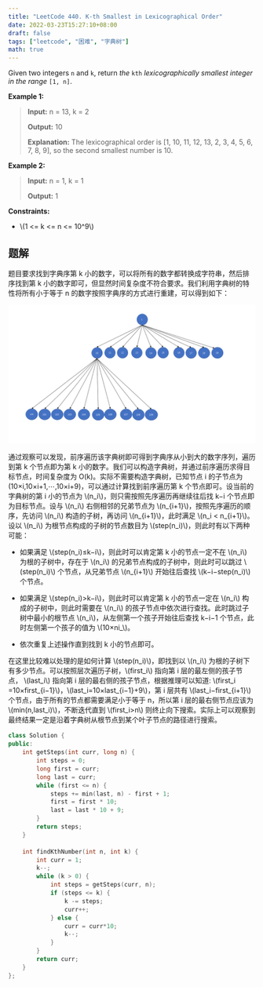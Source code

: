 ```yaml
---
title: "LeetCode 440. K-th Smallest in Lexicographical Order"
date: 2022-03-23T15:27:10+08:00
draft: false
tags: ["leetcode", "困难", "字典树"]
math: true
---
```


Given two integers `n` and `k`, return *the* `kth` *lexicographically smallest integer in the range* `[1, n]`.

<!--more-->

**Example 1:**

> **Input:** n = 13, k = 2
>
> **Output:** 10
>
> **Explanation:** The lexicographical order is [1, 10, 11, 12, 13, 2, 3, 4, 5, 6, 7, 8, 9], so the second smallest number is 10.

**Example 2:**

> **Input:** n = 1, k = 1
>
> **Output:** 1

**Constraints:**

- \\(1 <= k <= n <= 10^9\\)

## 题解

题目要求找到字典序第 k 小的数字，可以将所有的数字都转换成字符串，然后排序找到第 k 小的数字即可，但显然时间复杂度不符合要求。我们利用字典树的特性将所有小于等于 n 的数字按照字典序的方式进行重建，可以得到如下：

![1](/images/440_1.png)

通过观察可以发现，前序遍历该字典树即可得到字典序从小到大的数字序列，遍历到第 k 个节点即为第 k 小的数字。我们可以构造字典树，并通过前序遍历求得目标节点，时间复杂度为 O(k)。实际不需要构造字典树，已知节点 i 的子节点为 (10×i,10×i+1,⋯,10×i+9)，可以通过计算找到前序遍历第 k 个节点即可。设当前的字典树的第 i 小的节点为 \\(n_i\\)​，则只需按照先序遍历再继续往后找 k−i 个节点即为目标节点。设与 \\(n_i\\)​ 右侧相邻的兄弟节点为 \\(n_{i+1}\\)​​，按照先序遍历的顺序，先访问 \\(n_i\\) 构造的子树，再访问 \\(n_{i+1}\\)​​​，此时满足 \\(n_i < n_{i+1}\\)​​​。设以 \\(n_i\\) 为根节点构成的子树的节点数目为 \\(step(n_i)\\)，则此时有以下两种可能：

- 如果满足 \\(step(n_i​)≤k−i\\)，则此时可以肯定第 k 小的节点一定不在 \\(n_i\\) 为根的子树中，存在于 \\(n_i\\) 的兄弟节点构成的子树中，则此时可以跳过 \\(step(n_i​)\\) 个节点，从兄弟节点 \\(n_{i+1}\\)​ 开始往后查找 \\(k−i−step(n_i​)\\) 个节点。

- 如果满足 \\(step(n_i​)>k−i\\)，则此时可以肯定第 k 小的节点一定在 \\(n_i\\) 构成的子树中，则此时需要在 \\(n_i\\) 的孩子节点中依次进行查找。此时跳过子树中最小的根节点 \\(n_i\\)​，从左侧第一个孩子开始往后查找 k−i−1 个节点，此时左侧第一个孩子的值为 \\(10×ni_​\\)。

- 依次重复上述操作直到找到 k 小的节点即可。

在这里比较难以处理的是如何计算 \\(step(n_i​)\\)，即找到以 \\(n_i\\) 为根的子树下有多少节点。可以按照层次遍历子树，\\(first_i\\)​ 指向第 i 层的最左侧的孩子节点， \\(last_i\\)​ 指向第 i 层的最右侧的孩子节点，根据推理可以知道: \\(first_i​=10×first_{i−1}\\)​，\\(last_i​=10×last_{i−1}​+9\\)，第 i 层共有 \\(last_i​−first_{i​+1}\\) 个节点，由于所有的节点都需要满足小于等于 n，所以第 i 层的最右侧节点应该为 \\(min(n,last_i​)\\)，不断迭代直到 \\(first_i​>n\\) 则终止向下搜索。实际上可以观察到最终结果一定是沿着字典树从根节点到某个叶子节点的路径进行搜索。

```cpp
class Solution {
public:
    int getSteps(int curr, long n) {
        int steps = 0;
        long first = curr;
        long last = curr;
        while (first <= n) {
            steps += min(last, n) - first + 1;
            first = first * 10;
            last = last * 10 + 9;
        }
        return steps;
    }

    int findKthNumber(int n, int k) {
        int curr = 1;
        k--;
        while (k > 0) {
            int steps = getSteps(curr, n);
            if (steps <= k) {
                k -= steps;
                curr++;
            } else {
                curr = curr*10;
                k--;
            }
        }
        return curr;
    }
};
```
